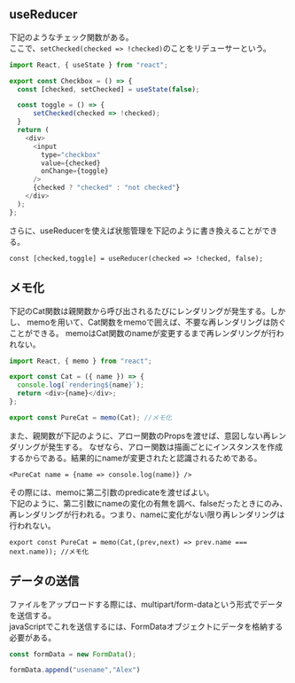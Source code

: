 ## useReducer

下記のようなチェック関数がある。  
ここで、`setChecked(checked => !checked)`のことをリデューサーという。  

```javascript
import React, { useState } from "react";

export const Checkbox = () => {
  const [checked, setChecked] = useState(false);

  const toggle = () => {
      setChecked(checked => !checked);
  }
  return (
    <div>
      <input
        type="checkbox"
        value={checked}
        onChange={toggle}
      />
      {checked ? "checked" : "not checked"}
    </div>
  );
};
```
さらに、useReducerを使えば状態管理を下記のように書き換えることができる。  

```
const [checked,toggle] = useReducer(checked => !checked, false);
```


## メモ化

下記のCat関数は親関数から呼び出されるたびにレンダリングが発生する。しかし、
memoを用いて、Cat関数をmemoで囲えば、不要な再レンダリングは防ぐことができる。
memoはCat関数のnameが変更するまで再レンダリングが行われない。
```js
import React, { memo } from "react";

export const Cat = ({ name }) => {
  console.log(`rendering${name}`);
  return <div>{name}</div>;
};

export const PureCat = memo(Cat); //メモ化
```

また、親関数が下記のように、アロー関数のPropsを渡せば、意図しない再レンダリングが発生する。
なぜなら、アロー関数は描画ごとにインスタンスを作成するからである。結果的にnameが変更されたと認識されるためである。
```
<PureCat name = {name => console.log(name)} />
```
その際には、memoに第二引数のpredicateを渡せばよい。  
下記のように、第二引数にnameの変化の有無を調べ、falseだったときにのみ、再レンダリングが行われる。つまり、nameに変化がない限り再レンダリングは行われない。  

`
export const PureCat = memo(Cat,(prev,next) => prev.name === next.name)); //メモ化
`
## データの送信
ファイルをアップロードする際には、multipart/form-dataという形式でデータを送信する。   
javaScriptでこれを送信するには、FormDataオブジェクトにデータを格納する必要がある。
```js
const formData = new FormData();

formData.append("usename","Alex")
```
